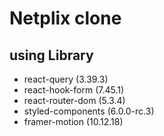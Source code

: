 # Netplix clone

## using Library

- react-query (3.39.3)
- react-hook-form (7.45.1)
- react-router-dom (5.3.4)
- styled-components (6.0.0-rc.3)
- framer-motion (10.12.18)
